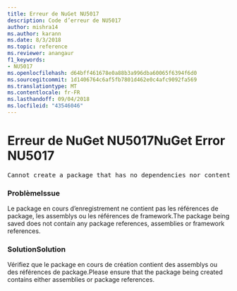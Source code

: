 ```yaml
---
title: Erreur de NuGet NU5017
description: Code d’erreur de NU5017
author: mishra14
ms.author: karann
ms.date: 8/3/2018
ms.topic: reference
ms.reviewer: anangaur
f1_keywords:
- NU5017
ms.openlocfilehash: d64bff461678e0a88b3a996dba60065f6394f6d0
ms.sourcegitcommit: 1d1406764c6af5fb7801d462e0c4afc9092fa569
ms.translationtype: MT
ms.contentlocale: fr-FR
ms.lasthandoff: 09/04/2018
ms.locfileid: "43546046"
---
```

# <a name="nuget-error-nu5017"></a><span data-ttu-id="c17c6-103">Erreur de NuGet NU5017</span><span class="sxs-lookup"><span data-stu-id="c17c6-103">NuGet Error NU5017</span></span>
<pre>Cannot create a package that has no dependencies nor content.</pre>

### <a name="issue"></a><span data-ttu-id="c17c6-104">Problème</span><span class="sxs-lookup"><span data-stu-id="c17c6-104">Issue</span></span>

<span data-ttu-id="c17c6-105">Le package en cours d’enregistrement ne contient pas les références de package, les assemblys ou les références de framework.</span><span class="sxs-lookup"><span data-stu-id="c17c6-105">The package being saved does not contain any package references, assemblies or framework references.</span></span>


### <a name="solution"></a><span data-ttu-id="c17c6-106">Solution</span><span class="sxs-lookup"><span data-stu-id="c17c6-106">Solution</span></span>

<span data-ttu-id="c17c6-107">Vérifiez que le package en cours de création contient des assemblys ou des références de package.</span><span class="sxs-lookup"><span data-stu-id="c17c6-107">Please ensure that the package being created contains either assemblies or package references.</span></span>

